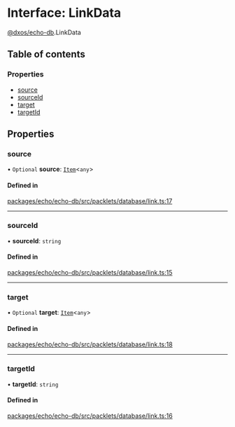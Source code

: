# Interface: LinkData

[@dxos/echo-db](../modules/dxos_echo_db.md).LinkData

## Table of contents

### Properties

- [source](dxos_echo_db.LinkData.md#source)
- [sourceId](dxos_echo_db.LinkData.md#sourceid)
- [target](dxos_echo_db.LinkData.md#target)
- [targetId](dxos_echo_db.LinkData.md#targetid)

## Properties

### source

• `Optional` **source**: [`Item`](../classes/dxos_echo_db.Item.md)<`any`\>

#### Defined in

[packages/echo/echo-db/src/packlets/database/link.ts:17](https://github.com/dxos/dxos/blob/e3b936721/packages/echo/echo-db/src/packlets/database/link.ts#L17)

___

### sourceId

• **sourceId**: `string`

#### Defined in

[packages/echo/echo-db/src/packlets/database/link.ts:15](https://github.com/dxos/dxos/blob/e3b936721/packages/echo/echo-db/src/packlets/database/link.ts#L15)

___

### target

• `Optional` **target**: [`Item`](../classes/dxos_echo_db.Item.md)<`any`\>

#### Defined in

[packages/echo/echo-db/src/packlets/database/link.ts:18](https://github.com/dxos/dxos/blob/e3b936721/packages/echo/echo-db/src/packlets/database/link.ts#L18)

___

### targetId

• **targetId**: `string`

#### Defined in

[packages/echo/echo-db/src/packlets/database/link.ts:16](https://github.com/dxos/dxos/blob/e3b936721/packages/echo/echo-db/src/packlets/database/link.ts#L16)
